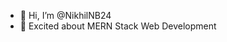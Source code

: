 - 👋 Hi, I’m @NikhilNB24
- 👀 Excited about MERN Stack Web Development


<!---
NikhilNB24/NikhilNB24 is a ✨ special ✨ repository because its `README.md` (this file) appears on your GitHub profile.
You can click the Preview link to take a look at your changes.
--->
